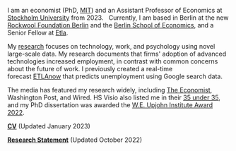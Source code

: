 I am an economist (PhD, [MIT](https://economics.mit.edu/)) and an Assistant Professor of Economics at [Stockholm University](https://www.su.se/department-of-economics/) from 2023.   Currently, I am based in Berlin at the new [Rockwool Foundation Berlin](https://www.rfberlin.com/) and the [Berlin School of Economics](https://berlinschoolofeconomics.de/home), and a Senior Fellow at [Etla](https://www.etla.fi/en/).

My [research](/#workingpapers) focuses on technology, work, and psychology using novel large-scale data. My research documents that firms' adoption of advanced technologies increased employment, in contrast with common concerns about the future of work. I previously created a real-time forecast [ETLAnow](https://www.etla.fi/en/etlanow/) that predicts unemployment using Google search data.

The media has featured my research widely, including [The Economist](https://www.economist.com/finance-and-economics/2022/01/22/economists-are-revising-their-views-on-robots-and-jobs), Washington Post, and Wired. HS Visio also listed me in their [35 under 35](https://www.hs.fi/visio/art-2000007825436.html), and my PhD dissertation was awarded the [W.E. Upjohn Institute Award 2022](https://www.upjohn.org/2022-Dissertation-Awardees).

__[CV](/pdf/Tuhkuri_CV.pdf)__ (Updated January 2023)

__[Research Statement](/pdf/Tuhkuri_Research.pdf)__ (Updated October 2022)
